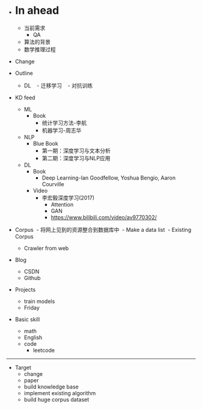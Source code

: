 - # In ahead
  - 当前需求
    - QA
  - 算法的背景
  - 数学推理过程 
- Change

- Outline
  - DL
    - 迁移学习
    - 对抗训练

- KD feed
  - ML
    - Book
      - 统计学习方法-李航
      - 机器学习-周志华
  - NLP
    - Blue Book
      - 第一期：深度学习与文本分析
      - 第二期：深度学习与NLP应用
  - DL 
    - Book
      - Deep Learning-Ian Goodfellow, Yoshua Bengio, Aaron Courville
    - Video
      - 李宏毅深度学习(2017)
        - Attention
        - GAN
        - https://www.bilibili.com/video/av9770302/
- Corpus
  - 将网上见到的资源整合到数据库中
  - Make a data list 
  - Existing Corpus
  - Crawler from web
- Blog
  - CSDN
  - Github
- Projects
  - train models
  - Friday
- Basic skill
  - math
  - English
  - code
    - leetcode

---

- Target
  - change
  - paper
  - build knowledge base
  - implement existing algorithm
  - build huge corpus dataset


